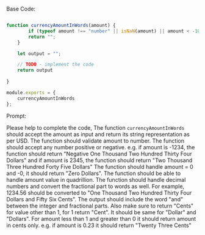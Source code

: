 Base Code:
```javascript

function currencyAmountInWords(amount) {
        if (typeof amount !== "number" || isNaN(amount) || amount < -1000000000000 || amount > 1000000000000) {
        return "";
    }

    let output = "";

    // TODO - implement the code
    return output
   
}

module.exports = {
    currencyAmountInWords
};
```

Prompt:

Please help to complete the code, 
The function `currencyAmountInWords` should accept the amount as input and return its string representation as per USD.
The function should validate amount to number. The function should accept any number positive or negative.
e.g. if amount is -1234, the function should return "Negative One Thousand Two Hundred Thirty Four Dollars" and 
if amount is 2345, the function should return "Two Thousand Three Hundred Forty Five Dollars"
The function should handle amount = 0 and -0, it should return "Zero Dollars".
The function should be able to handle amount value in quadrillion.
The function should handle decimal numbers and convert the fractional part to words as well. For example, 1234.56 should be converted to "One Thousand Two Hundred Thirty Four Dollars and Fifty Six Cents".
The output should include the word "and" between the integer and fractional parts. Also make sure to return "Cents" for value other than 1, for 1 return "Cent". It should be same for "Dollar" and "Dollars".
For amount less than 1 and greater than 0 it should return amount in cents only. e.g. if amount is 0.23 it should return "Twenty Three Cents"